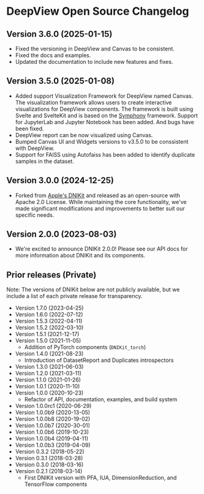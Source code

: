 DeepView Open Source Changelog
================================

Version 3.6.0 (2025-01-15)
--------------------------
- Fixed the versioning in DeepView and Canvas to be consistent.
- Fixed the docs and examples.
- Updated the documentation to include new features and fixes.


Version 3.5.0 (2025-01-08)
--------------------------
- Added support Visualization Framework for DeepView named Canvas. The visualization framework allows users to create interactive visualizations for DeepView components. The framework is built using Svelte and SvelteKit and is based on the [Symphony](https://github.com/apple/ml-symphony) framework. Support for JupyterLab and Jupyter Notebook has been added. And bugs have been fixed.
- DeepView report can be now visualized using Canvas.
- Bumped Canvas UI and Widgets versions to v3.5.0 to be conssistent with DeepView.
- Support for FAISS using Autofaiss has been added to identify duplicate samples in the dataset.

Version 3.0.0 (2024-12-25)
--------------------------
- Forked from [Apple's DNIKit](https://github.com/apple/dnikit) and released as an open-source with Apache 2.0 License. While maintaining the core functionality, we've made significant modifications and improvements to better suit our specific needs. 

Version 2.0.0 (2023-08-03)
--------------------------
- We're excited to announce DNIKit 2.0.0! Please see our API docs for more information about DNIKit and its components.

Prior releases (Private)
------------------------
Note: The versions of DNIKit below are not publicly available,
but we include a list of each private release for transparency.

- Version 1.7.0 (2023-04-25)
- Version 1.6.0 (2022-07-12)
- Version 1.5.3 (2022-04-11)
- Version 1.5.2 (2022-03-10)
- Version 1.5.1 (2021-12-17)
- Version 1.5.0 (2021-11-05)
  - Addition of PyTorch components (``DNIKit_torch``)
- Version 1.4.0 (2021-08-23)
  - Introduction of DatasetReport and Duplicates introspectors
- Version 1.3.0 (2021-06-03)
- Version 1.2.0 (2021-03-11)
- Version 1.1.0 (2021-01-26)
- Version 1.0.1 (2020-11-10)
- Version 1.0.0 (2020-10-23)
  - Refactor of API, documentation, examples, and build system
- Version 1.0.0rc1 (2020-06-29)
- Version 1.0.0b9 (2020-13-05)
- Version 1.0.0b8 (2020-19-02)
- Version 1.0.0b7 (2020-30-01)
- Version 1.0.0b6 (2019-10-23)
- Version 1.0.0b4 (2019-04-11)
- Version 1.0.0b3 (2019-04-09)
- Version 0.3.2 (2018-05-22)
- Version 0.3.1 (2018-03-28)
- Version 0.3.0 (2018-03-16)
- Version 0.2.1 (2018-03-14)
  - First DNIKit version with PFA, IUA, DimensionReduction, and TensorFlow components
